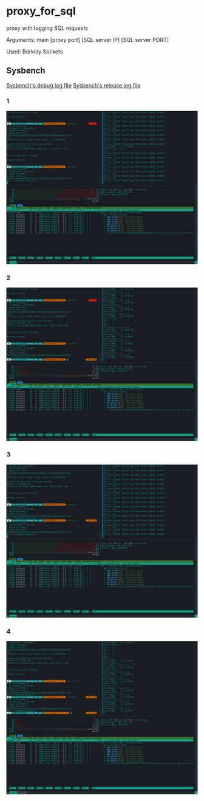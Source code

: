 # proxy_for_sql
proxy with logging SQL requests

Arguments:
main [proxy port] [SQL server IP] [SQL server PORT]

Used: Berkley Sockets

## Sysbench


[Sysbench's debug log file](sysbench_debug.log)
[Sysbench's release log file](sysbench.log)

### 1
![1](Images/20240913_160223.jpg)

### 2
![2](Images/20240913_160929.jpg)

### 3
![3](Images/20240913_161125.jpg)

### 4
![4](Images/20240913_161657.jpg)
